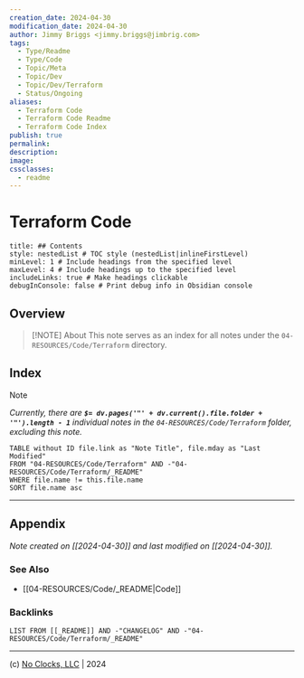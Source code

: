 ```yaml
---
creation_date: 2024-04-30
modification_date: 2024-04-30
author: Jimmy Briggs <jimmy.briggs@jimbrig.com>
tags:
  - Type/Readme
  - Type/Code
  - Topic/Meta
  - Topic/Dev
  - Topic/Dev/Terraform
  - Status/Ongoing
aliases:
  - Terraform Code
  - Terraform Code Readme
  - Terraform Code Index
publish: true
permalink:
description:
image:
cssclasses:
  - readme
---
```



# Terraform Code

```table-of-contents
title: ## Contents 
style: nestedList # TOC style (nestedList|inlineFirstLevel)
minLevel: 1 # Include headings from the specified level
maxLevel: 4 # Include headings up to the specified level
includeLinks: true # Make headings clickable
debugInConsole: false # Print debug info in Obsidian console
```

## Overview

> [!NOTE] About
> This note serves as an index for all notes under the `04-RESOURCES/Code/Terraform` directory.

## Index

> [!NOTE]
> *Currently, there are **`$= dv.pages('"' + dv.current().file.folder + '"').length - 1`**  individual notes in the `04-RESOURCES/Code/Terraform` folder, excluding this note.*

```dataview
TABLE without ID file.link as "Note Title", file.mday as "Last Modified"
FROM "04-RESOURCES/Code/Terraform" AND -"04-RESOURCES/Code/Terraform/_README"
WHERE file.name != this.file.name
SORT file.name asc
```

***

## Appendix

*Note created on [[2024-04-30]] and last modified on [[2024-04-30]].*

### See Also

- [[04-RESOURCES/Code/_README|Code]]

### Backlinks

```dataview
LIST FROM [[_README]] AND -"CHANGELOG" AND -"04-RESOURCES/Code/Terraform/_README"
```

***

(c) [No Clocks, LLC](https://github.com/noclocks) | 2024